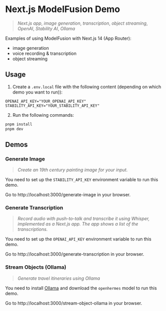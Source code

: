 # Next.js ModelFusion Demo

> _Next.js app_, _image generation_, _transcription_, _object streaming_, _OpenAI_, _Stability AI_, _Ollama_

Examples of using ModelFusion with Next.js 14 (App Router):

- image generation
- voice recording & transcription
- object streaming

## Usage

1. Create a `.env.local` file with the following content (depending on which demo you want to run)):

```
OPENAI_API_KEY="YOUR_OPENAI_API_KEY"
STABILITY_API_KEY="YOUR_STABILITY_API_KEY"
```

2. Run the following commands:

```sh
pnpm install
pnpm dev
```

## Demos

### Generate Image

> _Create an 19th century painting image for your input._

You need to set up the `STABILITY_API_KEY` environment variable to run this demo.

Go to http://localhost:3000/generate-image in your browser.

### Generate Transcription

> _Record audio with push-to-talk and transcribe it using Whisper, implemented as a Next.js app. The app shows a list of the transcriptions._

You need to set up the `OPENAI_API_KEY` environment variable to run this demo.

Go to http://localhost:3000/generate-transcription in your browser.

### Stream Objects (Ollama)

> _Generate travel itineraries using Ollama_

You need to install [Ollama](https://ollama.ai/) and download the `openhermes` model to run this demo.

Go to http://localhost:3000/stream-object-ollama in your browser.
